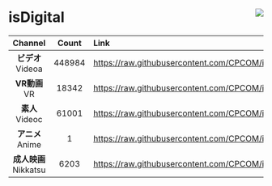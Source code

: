# isDigital <img align="right" src="https://img.shields.io/github/last-commit/CPCOM/isDigital"/>  
  
| Channel | Count | Link |  
| :-----: | :---: | :--- |  
|**ビデオ**<br />Videoa | 448984 | https://raw.githubusercontent.com/CPCOM/isDigital/main/Videoa.txt |  
|**VR動画**<br />VR | 18342 | https://raw.githubusercontent.com/CPCOM/isDigital/main/VR.txt |  
|**素人**<br />Videoc | 61001 | https://raw.githubusercontent.com/CPCOM/isDigital/main/Videoc.txt |  
|**アニメ**<br />Anime | 1 | https://raw.githubusercontent.com/CPCOM/isDigital/main/Anime.txt |  
|**成人映画**<br />Nikkatsu | 6203 | https://raw.githubusercontent.com/CPCOM/isDigital/main/Nikkatsu.txt |  